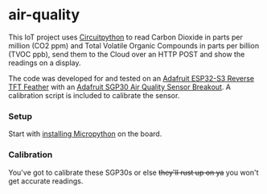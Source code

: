 # air-quality

This IoT project uses [Circuitpython](https://circuitpython.org) to read Carbon Dioxide in parts per million (CO2 ppm) and Total Volatile Organic Compounds in parts per billion (TVOC ppb), send them to the Cloud over an HTTP POST and show the readings on a display. 

The code was developed for and tested on an [Adafruit ESP32-S3 Reverse TFT Feather](https://www.adafruit.com/product/5691) with an [Adafruit SGP30 Air Quality Sensor Breakout](https://www.adafruit.com/product/3709). A calibration script is included to calibrate the sensor.

### Setup
Start with [installing Micropython](https://circuitpython.org/board/adafruit_feather_esp32s3_reverse_tft/) on the board. 

### Calibration
You've got to calibrate these SGP30s or else ~~they'll rust up on ya~~ you won't get accurate readings.
